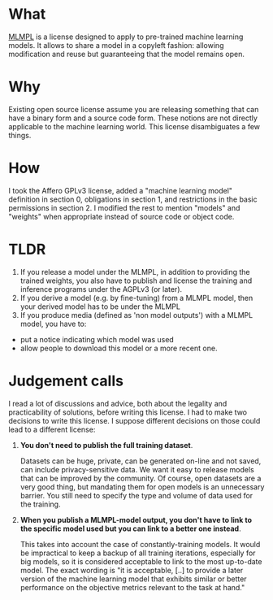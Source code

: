 What
====
[MLMPL](mlmpl-0.1.txt) is a license designed to apply to pre-trained machine learning models. It allows to share a model in a copyleft fashion: allowing modification and reuse but guaranteeing that the model remains open.

Why
===
Existing open source license assume you are releasing something that can have a binary form and a source code form. These notions are not directly applicable to the machine learning world. This license disambiguates a few things.

How
===
I took the Affero GPLv3 license, added a "machine learning model" definition in section 0, obligations in section 1, and restrictions in the basic permissions in section 2. I modified the rest to mention "models" and "weights" when appropriate instead of source code or object code.

TLDR
====
1. If you release a model under the MLMPL, in addition to providing the trained weights, you also have to publish and license the training and inference programs under the AGPLv3 (or later).
2. If you derive a model (e.g. by fine-tuning) from a MLMPL model, then your derived model has to be under the MLMPL
3. If you produce media (defined as 'non model outputs') with a MLMPL model, you have to:
  - put a notice indicating which model was used
  - allow people to download this model or a more recent one.

Judgement calls
===============
I read a lot of discussions and advice, both about the legality and practicability of solutions, before writing this license. I had to make two decisions to write this license. I suppose different decisions on those could lead to a different license:

1. **You don't need to publish the full training dataset**.

    Datasets can be huge, private, can be generated on-line and not saved, can include privacy-sensitive data. We want it easy to release models that can be improved by the community. Of course, open datasets are a very good thing, but mandating them for open models is an unnecessary barrier. You still need to specify the type and volume of data used for the training.

2. **When you publish a MLMPL-model output, you don't have to link to the specific model used but you can link to a better one instead**.

    This takes into account the case of constantly-training models. It would be impractical to keep a backup of all training iterations, especially for big models, so it is considered acceptable to link to the most up-to-date model. The exact wording is "it is acceptable, [..] to provide a later version of the machine learning model that exhibits similar or better performance on the objective metrics relevant to the task at hand."
